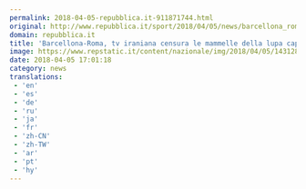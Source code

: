 ```yaml
---
permalink: 2018-04-05-repubblica.it-911871744.html
original: http://www.repubblica.it/sport/2018/04/05/news/barcellona_roma_tv_iraniana_censura_lupa-193063404/?rss
domain: repubblica.it
title: 'Barcellona-Roma, tv iraniana censura le mammelle della lupa capitolina'
image: https://www.repstatic.it/content/nazionale/img/2018/04/05/143128656-bc00fd97-1ead-410d-8ec8-88a1519f03e5.jpg
date: 2018-04-05 17:01:18
category: news
translations: 
 - 'en'
 - 'es'
 - 'de'
 - 'ru'
 - 'ja'
 - 'fr'
 - 'zh-CN'
 - 'zh-TW'
 - 'ar'
 - 'pt'
 - 'hy'
---
```


